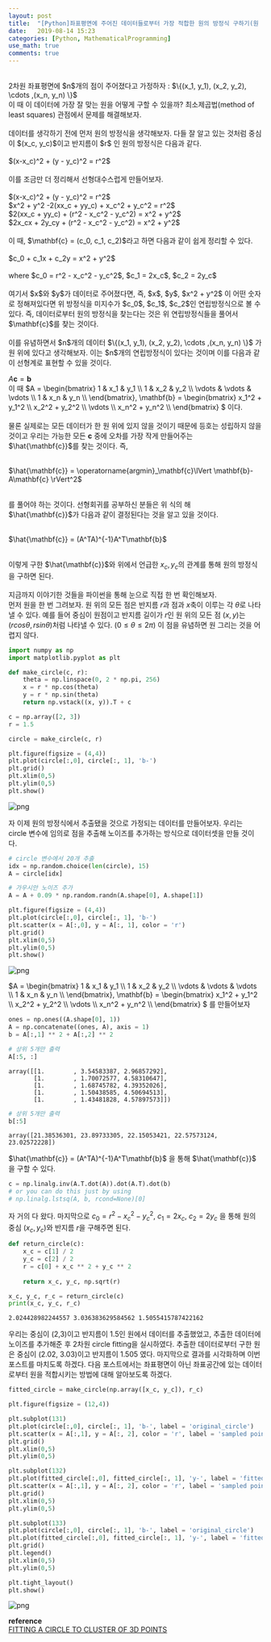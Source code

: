 ```yaml
---
layout: post
title:  "[Python]좌표평면에 주어진 데이터들로부터 가장 적합한 원의 방정식 구하기(원 적합, circle fitting)"
date:   2019-08-14 15:23
categories: [Python, MathematicalProgramming]
use_math: true
comments: true
---
```

<br/>
2차원 좌표평면에 $n$개의 점이 주어졌다고 가정하자 : $\{(x_1, y_1), (x_2, y_2), \cdots ,(x_n, y_n) \}$ <br/>
이 때 이 데이터에 가장 잘 맞는 원을 어떻게 구할 수 있을까? 최소제곱법(method of least squares) 관점에서 문제를 해결해보자.<br/>
<br/>
데이터를 생각하기 전에 먼저 원의 방정식을 생각해보자. 다들 잘 알고 있는 것처럼 중심이 $(x_c, y_c)$이고 반지름이 $r$ 인 원의 방정식은 다음과 같다.<br/>
<br/>
$(x-x_c)^2 + (y - y_c)^2 = r^2$<br/>
<br/>
이를 조금만 더 정리해서 선형대수스럽게 만들어보자.<br/>
<br/>
$(x-x_c)^2 + (y - y_c)^2 = r^2$<br/>
$x^2 + y^2 -2(xx_c + yy_c) + x_c^2 + y_c^2 = r^2$<br/>
$2(xx_c + yy_c) + (r^2 - x_c^2 - y_c^2) =  x^2 + y^2$<br/>
$2x_cx + 2y_cy + (r^2 - x_c^2 - y_c^2) =  x^2 + y^2$<br/>
<br/>
이 때, $\mathbf{c} = (c_0, c_1, c_2)$라고 하면 다음과 같이 쉽게 정리할 수 있다.<br/>
<br/>
$c_0 + c_1x + c_2y = x^2 + y^2$<br/>
<br/>
where $c_0 = r^2 - x_c^2 - y_c^2$,  $c_1 = 2x_c$,  $c_2 = 2y_c$<br/>
<br/>
여기서 $x$와 $y$가 데이터로 주어졌다면, 즉, $x$, $y$, $x^2 + y^2$ 이 어떤 숫자로 정해져있다면 위 방정식을 미지수가 $c_0$,  $c_1$,  $c_2$인 연립방정식으로 볼 수 있다. 즉, 데이터로부터 원의 방정식을 찾는다는 것은 위 연립방정식들을 풀어서 $\mathbf{c}$를 찾는 것이다.<br/>
<br/>
이를 유념하면서 $n$개의 데이터 $\{(x_1, y_1), (x_2, y_2), \cdots ,(x_n, y_n) \}$ 가 원 위에 있다고 생각해보자. 이는 $n$개의 연립방정식이 있다는 것이며 이를 다음과 같이 선형계로 표현할 수 있을 것이다.  

$A\mathbf{c} = \mathbf{b}$<br/>
이 때
$A = 
\begin{bmatrix}
1 & x_1 & y_1 \\\ 1 & x_2 & y_2 \\\ \vdots & \vdots & \vdots \\\ 1 & x_n & y_n \\\ \end{bmatrix},
\mathbf{b} = \begin{bmatrix} x_1^2 + y_1^2 \\\ x_2^2 + y_2^2 \\\ \vdots \\\ x_n^2 + y_n^2 \\\ \end{bmatrix}
$ 이다.<br/> 
<br/>
물론 실제로는 모든 데이터가 한 원 위에 있지 않을 것이기 때문에 등호는 성립하지 않을 것이고 우리는 가능한 모든 $\mathbf{c}$ 중에 오차를 가장 작게 만들어주는 $\hat{\mathbf{c}}$를 찾는 것이다. 즉,<br/>
<br/>

$\hat{\mathbf{c}} = \operatorname{argmin}_\mathbf{c}\lVert \mathbf{b}-A\mathbf{c} \rVert^2$<br/>
<br/>

를 풀어야 하는 것이다. 선형회귀를 공부하신 분들은 위 식의 해 $\hat{\mathbf{c}}$가 다음과 같이 결정된다는 것을 알고 있을 것이다.<br/>
<br/>

$\hat{\mathbf{c}} = (A^TA)^{-1}A^T\mathbf{b}$<br/>
<br/>

이렇게 구한 $\hat{\mathbf{c}}$와 위에서 언급한 $x_c, y_c$의 관계를 통해 원의 방정식을 구하면 된다.<br/>
<br/>
지금까지 이야기한 것들을 파이썬을 통해 눈으로 직접 한 번 확인해보자. <br/>
먼저 원을 한 번 그려보자. 원 위의 모든 점은 반지름 $r$과 점과 $x$축이 이루는 각 $\theta$로 나타낼 수 있다. 예를 들어 중심이 원점이고 반지름 길이가 $r$인 원 위의 모든 점 $(x, y)$는 $(rcos\theta , rsin\theta )$처럼 나타낼 수 있다. ($0\le \theta \le 2\pi$) 이 점을 유념하면 원 그리는 것을 어렵지 않다.


```python
import numpy as np
import matplotlib.pyplot as plt
```


```python
def make_circle(c, r):
    theta = np.linspace(0, 2 * np.pi, 256)
    x = r * np.cos(theta)
    y = r * np.sin(theta)    
    return np.vstack((x, y)).T + c

c = np.array([2, 3])
r = 1.5

circle = make_circle(c, r)

plt.figure(figsize = (4,4))
plt.plot(circle[:,0], circle[:, 1], 'b-')
plt.grid()
plt.xlim(0,5)
plt.ylim(0,5)
plt.show()
```


![png](https://raw.githubusercontent.com/HiddenBeginner/hiddenbeginner.github.io/master/static/img/_posts/2D_circle_fitting_files/2D_circle_fitting_2_0.png)


자 이제 원의 방정식에서 추출됐을 것으로 가정되는 데이터를 만들어보자. 우리는 circle 변수에 임의로 점을 추출해 노이즈를 추가하는 방식으로 데이터셋을 만들 것이다.


```python
# circle 변수에서 20개 추출
idx = np.random.choice(len(circle), 15)
A = circle[idx]

# 가우시안 노이즈 추가
A = A + 0.09 * np.random.randn(A.shape[0], A.shape[1])

plt.figure(figsize = (4,4))
plt.plot(circle[:,0], circle[:, 1], 'b-')
plt.scatter(x = A[:,0], y = A[:, 1], color = 'r')
plt.grid()
plt.xlim(0,5)
plt.ylim(0,5)
plt.show()
```


![png](https://raw.githubusercontent.com/HiddenBeginner/hiddenbeginner.github.io/master/static/img/_posts/2D_circle_fitting_files/2D_circle_fitting_4_0.png)


$A = 
\begin{bmatrix}
1 & x_1 & y_1 \\\ 1 & x_2 & y_2 \\\ \vdots & \vdots & \vdots \\\ 1 & x_n & y_n \\\ \end{bmatrix}, 
\mathbf{b} = \begin{bmatrix} x_1^2 + y_1^2 \\\ x_2^2 + y_2^2 \\\ \vdots \\\ x_n^2 + y_n^2 \\\ \end{bmatrix}
$ 를 만들어보자


```python
ones = np.ones((A.shape[0], 1))
A = np.concatenate((ones, A), axis = 1)
b = A[:,1] ** 2 + A[:,2] ** 2
```


```python
# 상위 5개만 출력
A[:5, :]
```




    array([[1.        , 3.54583387, 2.96857292],
           [1.        , 1.70072577, 4.58310647],
           [1.        , 1.68745782, 4.39352026],
           [1.        , 1.50438585, 4.50694513],
           [1.        , 1.43481828, 4.57897573]])




```python
# 상위 5개만 출력
b[:5]
```




    array([21.38536301, 23.89733305, 22.15053421, 22.57573124, 23.02572228])



$\hat{\mathbf{c}} = (A^TA)^{-1}A^T\mathbf{b}$ 을 통해 $\hat{\mathbf{c}}$ 을 구할 수 있다.


```python
c = np.linalg.inv(A.T.dot(A)).dot(A.T).dot(b)
# or you can do this just by using 
# np.linalg.lstsq(A, b, rcond=None)[0]
```

자 거의 다 왔다. 마지막으로 $c_0 = r^2 - x_c^2 - y_c^2$, $c_1 = 2x_c$, $c_2 = 2y_c$ 을 통해 원의 중심 $(x_c, y_c)$와 반지름 $r$을 구해주면 된다.


```python
def return_circle(c):
    x_c = c[1] / 2
    y_c = c[2] / 2
    r = c[0] + x_c ** 2 + y_c ** 2
    
    return x_c, y_c, np.sqrt(r)
```


```python
x_c, y_c, r_c = return_circle(c)
print(x_c, y_c, r_c)
```

    2.024428982244557 3.036383629584562 1.5055415787422162
    

우리는 중심이 (2,3)이고 반지름이 1.5인 원에서 데이터를 추출했었고, 추출한 데이터에 노이즈를 추가해준 후 2차원 circle fitting을 실시하였다. 추출한 데이터로부터 구한 원은 중심이 (2.02, 3.03)이고 반지름이 1.505 였다. 마지막으로 결과를 시각화하며 이번 포스트를 마치도록 하겠다. 다음 포스트에서는 좌표평면이 아닌 좌표공간에 있는 데이터로부터 원을 적합시키는 방법에 대해 알아보도록 하겠다.


```python
fitted_circle = make_circle(np.array([x_c, y_c]), r_c)

plt.figure(figsize = (12,4))

plt.subplot(131)
plt.plot(circle[:,0], circle[:, 1], 'b-', label = 'original_circle')
plt.scatter(x = A[:,1], y = A[:, 2], color = 'r', label = 'sampled point')
plt.grid()
plt.xlim(0,5)
plt.ylim(0,5)

plt.subplot(132)
plt.plot(fitted_circle[:,0], fitted_circle[:, 1], 'y-', label = 'fitted_circle')
plt.scatter(x = A[:,1], y = A[:, 2], color = 'r', label = 'sampled point')
plt.grid()
plt.xlim(0,5)
plt.ylim(0,5)

plt.subplot(133)
plt.plot(circle[:,0], circle[:, 1], 'b-', label = 'original_circle')
plt.plot(fitted_circle[:,0], fitted_circle[:, 1], 'y-', label = 'fitted_circle')
plt.grid()
plt.legend()
plt.xlim(0,5)
plt.ylim(0,5)

plt.tight_layout()
plt.show()
```


![png](https://raw.githubusercontent.com/HiddenBeginner/hiddenbeginner.github.io/master/static/img/_posts/2D_circle_fitting_files/2D_circle_fitting_15_0.png)


**reference**<br/>
[FITTING A CIRCLE TO CLUSTER OF 3D POINTS](https://meshlogic.github.io/posts/jupyter/curve-fitting/fitting-a-circle-to-cluster-of-3d-points/)

